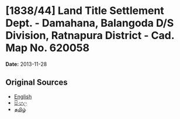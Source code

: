 # [1838/44] Land Title Settlement Dept. - Damahana, Balangoda D/S Division, Ratnapura District - Cad. Map No. 620058

**Date:** 2013-11-28

## Original Sources

- [English](https://documents.gov.lk/view/extra-gazettes/2013/11/1838-44_E.pdf)
- [සිංහල](https://documents.gov.lk/view/extra-gazettes/2013/11/1838-44_S.pdf)
- [தமிழ்](https://documents.gov.lk/view/extra-gazettes/2013/11/1838-44_T.pdf)
